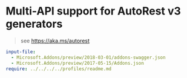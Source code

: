 # Multi-API support for AutoRest v3 generators

> see https://aka.ms/autorest

``` yaml $(enable-multi-api)
input-file:
  - Microsoft.Addons/preview/2018-03-01/addons-swagger.json
  - Microsoft.Addons/preview/2017-05-15/Addons.json
require: ../../../../profiles/readme.md
```
